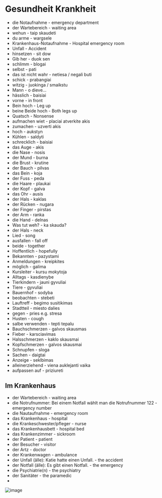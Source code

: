 # Gesundheit Krankheit

- die Notaufnahme - emergency department
- der Wartebereich - waiting area
- wehun - taip skaudeti
- du arme - wargsele
- Krankenhaus-Notaufnahme - Hospital emergency room
- Unfall - Accident
- hinsetzen - sit dow
- Gib her - duok sen
- schlimm - blogai
- selbst - pati
- das ist nicht wahr - netiesa / negali buti
- schick - prabangiai
- witzig - juokinga / smaikstu
- Mann - o dieve...
- hässlich - baisiai
- vorne - in front
- Bein hoch - Leg up
- beine Beide hoch - Both legs up
- Quatsch - Nonsense
- aufmachen wiet - placiai atverkite akis
- zumachen - uzverti akis
- hoch - aukstyn
- Kühlen - saldyti
- schrecklich - baisiai
- das Auge - akis
- die Nase - nosis
- der Mund - burna
- die Brust - krutine
- der Bauch - pilvas
- das Bein - koja
- der Fuss - peda
- die Haare - plaukai
- der Kopf - galva
- das Ohr - ausis
- der Hals - kaklas
- der Rücken - nugara
- der Finger - pirstas
- der Arm - ranka
- die Hand - delnas
- Was tut weh? - ka skauda?
- der Hals - neck
- Lied - song
- ausfallen - fall off
- beide - together
- Hoffentlich - hopefully
- Bekannten - pazystami
- Anmeldungen - kreipkites
- möglich - galima
- Kursleiter - kursu mokytoja
- Alltags - kasdienybe
- Tierkindern - jauni gyvuliai
- Tiere - gyvuliai
- Bauernhof - sodyba
- beobachten - stebeti
- Lauftreff - begimo susitikimas
- Stadtteil - miesto dalies
- gegen - pries e.g. stresa
- Husten - cough
- salbe verwenden - tepti tepalu
- Bauchschmerzen - galvos skausmas
- Fieber - karsciavimas
- Halsschmerzen - kaklo skausmai
- Kopfschmerzen - galvos skausmai
- Schnupfen - sloga
- Sachen - daigtai
- Anzeige - seklbimas
- alleinerziehend - viena auklejanti vaika
- aufpassen auf - priziureti

## Im Krankenhaus
-  der Wartebereich - waiting area
-  die Notrufnummer: Bei einem Notfall wählt man die Notrufnummer 122 - emergency number
-  die Nautaufnahme - emergency room
-  das Krankenhaus - hospital
-  die Krankeschwester/pfleger - nurse
-  das Krankenhausbett - hospital bed
-  das Krankenzimmer - sickroom
-  der Patient - patient
-  der Besucher - visitor
-  der Artz - doctor
-  der Krankenwagen - ambulance
-  der Unfall (älle): Katie hatte einen Unfall. - the accident
-  der Notfall (älle): Es gibt einen Notfall. - the emergency
-  die Psychiatrie(n) - the psychiatry
-  der Sanitäter - the paramedic
-  

![image](https://github.com/petrasvestartas/german_language/assets/18013985/68745711-4e24-4d00-8bcd-4a362b54aaef)


